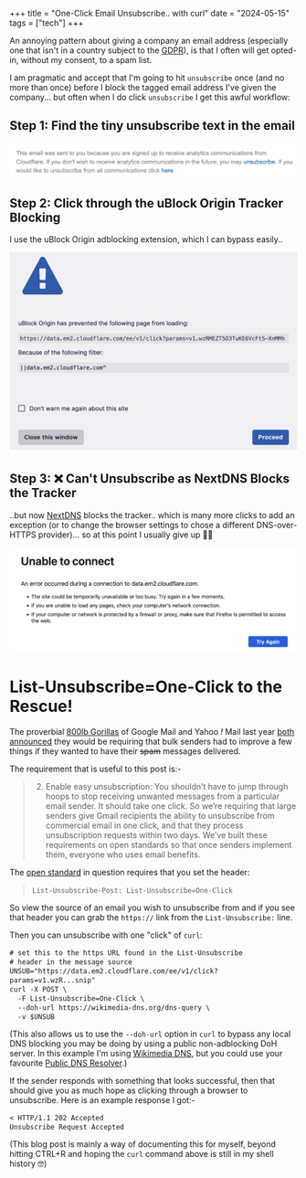 +++
title = "One-Click Email Unsubscribe.. with curl"
date = "2024-05-15"
tags = ["tech"]
+++

An annoying pattern about giving a company an email address (especially one that isn't in a country subject to the [GDPR](https://en.wikipedia.org/wiki/General_Data_Protection_Regulation)), is that I often will get opted-in, without my consent, to a spam list.

I am pragmatic and accept that I'm going to hit `unsubscribe` once (and no more than once) before I block the tagged email address I've given the company... but often when I do click `unsubscribe` I get this awful workflow:

## Step 1: Find the tiny unsubscribe text in the email

![Find the tiny unsubscribe text in the email](unsub-email-small-text.png)

## Step 2: Click through the uBlock Origin Tracker Blocking

I use the uBlock Origin adblocking extension, which I can bypass easily..

![Click proceed on uBlock Origins tracker block](unsub-ublock.png)

## Step 3: :x: Can't Unsubscribe as NextDNS Blocks the Tracker

..but now [NextDNS](https://nextdns.io/) blocks the tracker.. which is many more clicks to add an exception (or to change the browser settings to chose a different DNS-over-HTTPS provider)... so at this point I usually give up :woman_shrugging:

![NextDNS is way too much effort to bypass when it blocks a tracker](unsub-dns-error.png)

# List-Unsubscribe=One-Click to the Rescue!

The proverbial [800lb Gorillas](https://en.wikipedia.org/wiki/800-pound_gorilla) of Google Mail and Yahoo *!* Mail last year [both](https://blog.google/products/gmail/gmail-security-authentication-spam-protection/) [announced](https://blog.postmaster.yahooinc.com/post/730172167494483968/more-secure-less-spam) they would be requiring that bulk senders had to improve a few things if they wanted to have their ~~spam~~ messages delivered.

The requirement that is useful to this post is:-

> 2. Enable easy unsubscription: You shouldn’t have to jump through hoops to stop receiving unwanted messages from a particular email sender. It should take one click. So we’re requiring that large senders give Gmail recipients the ability to unsubscribe from commercial email in one click, and that they process unsubscription requests within two days. We’ve built these requirements on open standards so that once senders implement them, everyone who uses email benefits.

The [open standard](https://datatracker.ietf.org/doc/html/rfc8058) in question requires that you set the header:

> `List-Unsubscribe-Post: List-Unsubscribe=One-Click`

So view the source of an email you wish to unsubscribe from and if you see that header you can grab the `https://` link from the `List-Unsubscribe:` line.

Then you can unsubscribe with one "click" of `curl`:

```shell
# set this to the https URL found in the List-Unsubscribe
# header in the message source
UNSUB="https://data.em2.cloudflare.com/ee/v1/click?params=v1.wzR...snip"
curl -X POST \
  -F List-Unsubscribe=One-Click \
  --doh-url https://wikimedia-dns.org/dns-query \
  -v $UNSUB
```

(This also allows us to use the `--doh-url` option in `curl` to bypass any local DNS blocking you may be doing by using a public non-adblocking DoH server. In this example I'm using [Wikimedia DNS](https://meta.wikimedia.org/wiki/Wikimedia_DNS), but you could use your favourite [Public DNS Resolver](https://en.wikipedia.org/wiki/Public_recursive_name_server#Notable_public_DNS_service_operators).)

If the sender responds with something that looks successful, then that should give you as much hope as clicking through a browser to unsubscribe. Here is an example response I got:-

```
< HTTP/1.1 202 Accepted
Unsubscribe Request Accepted
```

(This blog post is mainly a way of documenting this for myself, beyond hitting CTRL+R and hoping the `curl` command above is still in my shell history :nerd_face:)
